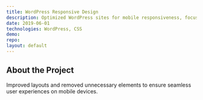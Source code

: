 ```yaml
---
title: WordPress Responsive Design
description: Optimized WordPress sites for mobile responsiveness, focusing on layout and user experience.
date: 2019-06-01
technologies: WordPress, CSS
demo: 
repo: 
layout: default
---
```


## About the Project
Improved layouts and removed unnecessary elements to ensure seamless user experiences on mobile devices.
